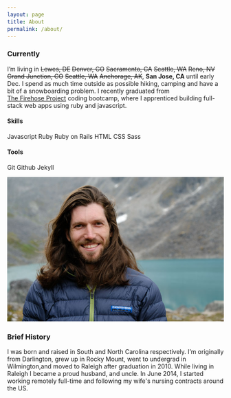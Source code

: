 ```yaml
---
layout: page
title: About
permalink: /about/
---
```


### Currently

<p>I’m living in <del>Lewes,&nbsp;DE</del> <del>Denver,&nbsp;CO</del> <del>Sacramento,&nbsp;CA</del> <del>Seattle,&nbsp;WA</del> <del>Reno, NV</del> <del>Grand Junction, CO</del> <del>Seattle, WA</del> <del>Anchorage, AK</del>, <strong>San Jose, CA</strong> until early Dec. I spend as much time outside as possible hiking, camping and have a bit of a snowboarding problem. I recently graduated from <a href="http://www.thefirehoseproject.com/">The&nbsp;Firehose&nbsp;Project</a> coding bootcamp, where I apprenticed building full-stack web apps using ruby and javascript.</p>

#### Skills
<span class="badge">Javascript</span>
<span class="badge">Ruby</span>
<span class="badge">Ruby on Rails</span>
<span class="badge">HTML</span>
<span class="badge">CSS</span>
<span class="badge">Sass</span>

#### Tools
<span class="badge">Git</span>
<span class="badge">Github</span>
<span class="badge">Jekyll</span>

![Hello my name is Justin](/../images/about-pic.jpg)

### Brief History

I was born and raised in South and North Carolina respectively. I’m originally from Darlington, grew up in Rocky Mount, went to undergrad in Wilmington,and moved to Raleigh after graduation in 2010. While living in Raleigh I became a proud husband, and uncle. In June 2014, I started working remotely full-time and following my wife's nursing contracts around the US.

<!--<div id="about-position" class="rellax-uncentered" data-rellax-speed="-7"><h1 class="section-headline">ABOUT</h1></div>-->
